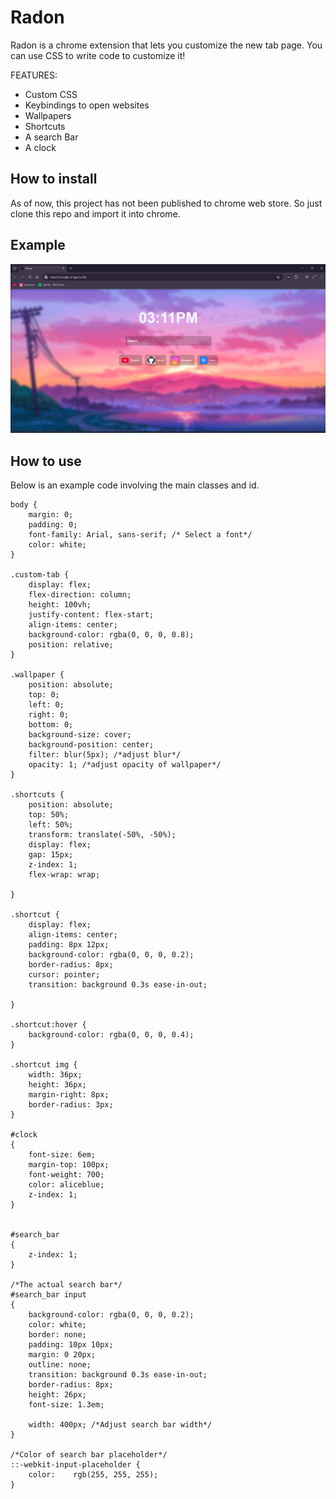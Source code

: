 # Radon
Radon is a chrome extension that lets you customize the new tab page. You can use CSS to write code to customize it!

FEATURES:
- Custom CSS
- Keybindings to open websites
- Wallpapers
- Shortcuts
- A search Bar
- A clock

## How to install
As of now, this project has not been published to chrome web store.
So just clone this repo and import it into chrome.

## Example
<img src="code/src/imgs/example.png">

## How to use
Below is an example code involving the main classes and id.
```
body {
    margin: 0;
    padding: 0;
    font-family: Arial, sans-serif; /* Select a font*/
    color: white;
}

.custom-tab {
    display: flex;
    flex-direction: column;
    height: 100vh;
    justify-content: flex-start;
    align-items: center;
    background-color: rgba(0, 0, 0, 0.8);
    position: relative;
}

.wallpaper {
    position: absolute;
    top: 0;
    left: 0;
    right: 0;
    bottom: 0;
    background-size: cover;
    background-position: center;
    filter: blur(5px); /*adjust blur*/
    opacity: 1; /*adjust opacity of wallpaper*/
}

.shortcuts { 
    position: absolute;
    top: 50%;
    left: 50%;
    transform: translate(-50%, -50%);
    display: flex;
    gap: 15px;
    z-index: 1;
    flex-wrap: wrap;

}

.shortcut {
    display: flex;
    align-items: center;
    padding: 8px 12px;
    background-color: rgba(0, 0, 0, 0.2);
    border-radius: 8px;
    cursor: pointer;
    transition: background 0.3s ease-in-out;

}

.shortcut:hover {
    background-color: rgba(0, 0, 0, 0.4);
}

.shortcut img {
    width: 36px;
    height: 36px;
    margin-right: 8px;
    border-radius: 3px;
}

#clock
{
    font-size: 6em;
    margin-top: 100px;
    font-weight: 700;
    color: aliceblue;
    z-index: 1;
}


#search_bar 
{
    z-index: 1;
}

/*The actual search bar*/
#search_bar input
{
    background-color: rgba(0, 0, 0, 0.2);
    color: white;
    border: none;
    padding: 10px 10px;
    margin: 0 20px;
    outline: none;
    transition: background 0.3s ease-in-out;
    border-radius: 8px;
    height: 26px;
    font-size: 1.3em;
    
    width: 400px; /*Adjust search bar width*/
}

/*Color of search bar placeholder*/
::-webkit-input-placeholder {
    color:    rgb(255, 255, 255);
}
```